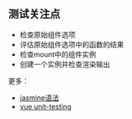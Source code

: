 ## 测试关注点

- 检查原始组件选项
- 评估原始组件选项中的函数的结果
- 检查mount中的组件实例
- 创建一个实例并检查渲染输出


更多：

- [jasmine语法](https://jasmine.github.io/2.0/introduction.html)
- [vue unit-testing](https://cn.vuejs.org/v2/guide/unit-testing.html)